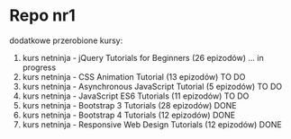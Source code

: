 # Repo nr1

dodatkowe przerobione kursy:

1. kurs netninja - jQuery Tutorials for Beginners (26 epizodów) ... in progress 
2. kurs netninja - CSS Animation Tutorial (13 epizodów) TO DO
3. kurs netninja - Asynchronous JavaScript Tutorial (5 epizodów) TO DO 
4. kurs netninja - JavaScript ES6 Tutorials (11 epizodów) TO DO
5. kurs netninja - Bootstrap 3 Tutorials (28 epizodów) DONE
6. kurs netninja - Bootstrap 4 Tutorials (12 epizodów) DONE
7. kurs netninja - Responsive Web Design Tutorials (12 epizodów) DONE
